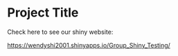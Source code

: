 # Project Title

Check here to see our shiny website:

https://wendyshi2001.shinyapps.io/Group_Shiny_Testing/